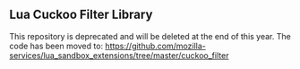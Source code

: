 Lua Cuckoo Filter Library
-------------------------

This repository is deprecated and will be deleted at the end of this year. The
code has been moved to: https://github.com/mozilla-services/lua_sandbox_extensions/tree/master/cuckoo_filter